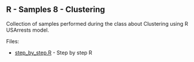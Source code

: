 R - Samples 8 - Clustering
--------------------------

Collection of samples performed during the class about Clustering using R USArrests model.

Files: 

 * [step_by_step.R](step_by_step.R) - Step by step R
 
